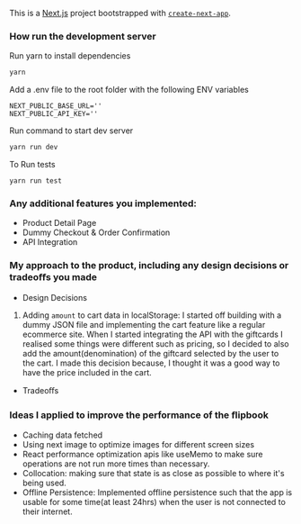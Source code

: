 This is a [Next.js](https://nextjs.org/) project bootstrapped with [`create-next-app`](https://github.com/vercel/next.js/tree/canary/packages/create-next-app).

### How run the development server

Run yarn to install dependencies

```bash
yarn
```

Add a .env file to the root folder with the following ENV variables

```
NEXT_PUBLIC_BASE_URL=''
NEXT_PUBLIC_API_KEY=''
```

Run command to start dev server

```bash
yarn run dev
```

To Run tests

```
yarn run test
```

### Any additional features you implemented:

- Product Detail Page
- Dummy Checkout & Order Confirmation
- API Integration

### My approach to the product, including any design decisions or tradeoﬀs you made

- Design Decisions

1. Adding `amount` to cart data in localStorage: I started off building with a dummy JSON file and implementing the cart feature like a regular ecommerce site. When I started integrating the API with the giftcards I realised some things were different such as pricing, so I decided to also add the amount(denomination) of the giftcard selected by the user to the cart. I made this decision because, I thought it was a good way to have the price included in the cart.

- Tradeoﬀs

### Ideas I applied to improve the performance of the ﬂipbook

- Caching data fetched
- Using next image to optimize images for different screen sizes
- React performance optimization apis like useMemo to make sure operations are not run more times than necessary.
- Collocation: making sure that state is as close as possible to where it's being used.
- Offline Persistence: Implemented offline persistence such that the app is usable for some time(at least 24hrs) when the user is not connected to their internet.

